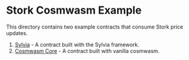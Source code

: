 # Stork Cosmwasm Example

This directory contains two example contracts that consume Stork price updates. 

1. [Sylvia](sylvia) - A contract built with the Sylvia framework.
2. [Cosmwasm Core](cosmwasm_core) - A contract built with vanilla cosmwasm.
